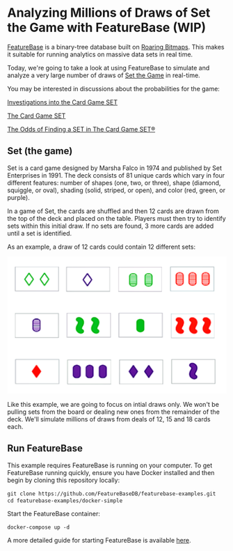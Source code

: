 # Analyzing Millions of Draws of Set the Game with FeatureBase (WIP)
[FeatureBase](https://featurebase.com/) is a binary-tree database built on [Roaring Bitmaps](https://roaringbitmap.org/). This makes it suitable for running analytics on massive data sets in real time.

Today, we're going to take a look at using FeatureBase to simulate and analyze a very large number of draws of [Set the Game](https://en.wikipedia.org/wiki/Set_(card_game)) in real-time.

You may be interested in discussions about the probabilities for the game:

[Investigations into the Card Game SET](https://www.setgame.com/sites/default/files/teacherscorner/SETPROOF.pdf)

[The Card Game SET](http://homepages.warwick.ac.uk/staff/D.Maclagan/papers/set.pdf)

[The Odds of Finding a SET in The Card Game SET®](http://norvig.com/SET.html)

## Set (the game)
Set is a card game designed by Marsha Falco in 1974 and published by Set Enterprises in 1991. The deck consists of 81 unique cards which vary in four different features: number of shapes (one, two, or three), shape (diamond, squiggle, or oval), shading (solid, striped, or open), and color (red, green, or purple). 

In a game of Set, the cards are shuffled and then 12 cards are drawn from the top of the deck and placed on the table. Players must then try to identify sets within this initial draw. If no sets are found, 3 more cards are added until a set is identified. 

As an example, a draw of 12 cards could contain 12 different sets:

![sets](https://raw.githubusercontent.com/FeatureBaseDB/featurebase-examples/main/bigdata-set/static/setdraw.png)

Like this example, we are going to focus on intial draws only. We won't be pulling sets from the board or dealing new ones from the remainder of the deck. We'll simulate millions of draws from deals of 12, 15 and 18 cards each.

## Run FeatureBase
This example requires FeatureBase is running on your computer. To get FeatureBase running quickly, ensure you have Docker installed and then begin by cloning this repository locally:

```
git clone https://github.com/FeatureBaseDB/featurebase-examples.git
cd featurebase-examples/docker-simple
```

Start the FeatureBase container:

```
docker-compose up -d
```

A more detailed guide for starting FeatureBase is available [here](https://github.com/FeatureBaseDB/featurebase-examples/tree/main/docker-simple#readme).



